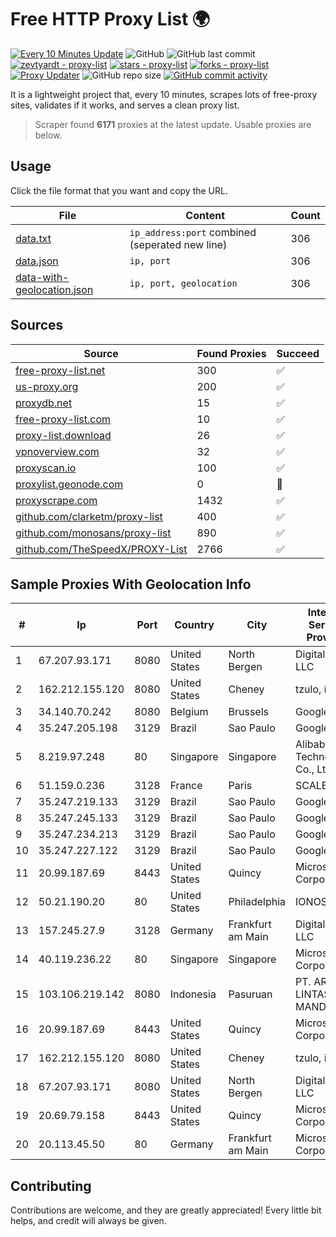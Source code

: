 
# Free HTTP Proxy List 🌍

[![Every 10 Minutes Update](https://github.com/mertguvencli/http-proxy-list/actions/workflows/main.yml/badge.svg?branch=main)](https://github.com/mertguvencli/http-proxy-list/actions/workflows/main.yml)
![GitHub](https://img.shields.io/github/license/mertguvencli/http-proxy-list)
![GitHub last commit](https://img.shields.io/github/last-commit/mertguvencli/http-proxy-list)
[![zevtyardt - proxy-list](https://img.shields.io/static/v1?label=zevtyardt&message=proxy-list&color=blue&logo=github)](https://github.com/zevtyardt/proxy-list "Go to GitHub repo")
[![stars - proxy-list](https://img.shields.io/github/stars/zevtyardt/proxy-list?style=social)](https://github.com/zevtyardt/proxy-list)
[![forks - proxy-list](https://img.shields.io/github/forks/zevtyardt/proxy-list?style=social)](https://github.com/zevtyardt/proxy-list)
[![Proxy Updater](https://github.com/zevtyardt/proxy-list/workflows/Proxy%20Updater/badge.svg)](https://github.com/zevtyardt/proxy-list/actions?query=workflow:"Proxy+Updater")
![GitHub repo size](https://img.shields.io/github/repo-size/zevtyardt/proxy-list)
[![GitHub commit activity](https://img.shields.io/github/commit-activity/m/zevtyardt/proxy-list?logo=commits)](https://github.com/zevtyardt/proxy-list/commits/main)

It is a lightweight project that, every 10 minutes, scrapes lots of free-proxy sites, validates if it works, and serves a clean proxy list.

> Scraper found **6171** proxies at the latest update. Usable proxies are below.

## Usage

Click the file format that you want and copy the URL.

|File|Content|Count|
|----|-------|-----|
|[data.txt](https://raw.githubusercontent.com/mertguvencli/http-proxy-list/main/proxy-list/data.txt)|`ip_address:port` combined (seperated new line)|306|
|[data.json](https://raw.githubusercontent.com/mertguvencli/http-proxy-list/main/proxy-list/data.json)|`ip, port`|306|
|[data-with-geolocation.json](https://raw.githubusercontent.com/mertguvencli/http-proxy-list/main/proxy-list/data-with-geolocation.json)|`ip, port, geolocation`|306|

## Sources

|Source|Found Proxies|Succeed|
|------|-------------|-------|
|[free-proxy-list.net](https://free-proxy-list.net)|300|✅|
|[us-proxy.org](https://www.us-proxy.org)|200|✅|
|[proxydb.net](http://proxydb.net)|15|✅|
|[free-proxy-list.com](https://free-proxy-list.com/?page=&port=&type%5B%5D=http&type%5B%5D=https&up_time=0&search=Search)|10|✅|
|[proxy-list.download](https://www.proxy-list.download/HTTP)|26|✅|
|[vpnoverview.com](https://vpnoverview.com/privacy/anonymous-browsing/free-proxy-servers)|32|✅|
|[proxyscan.io](https://www.proxyscan.io)|100|✅|
|[proxylist.geonode.com](https://proxylist.geonode.com/api/proxy-list?limit=300&page=1&sort_by=lastChecked&sort_type=desc&protocols=http,https)|0|🚫|
|[proxyscrape.com](https://api.proxyscrape.com/v2/?request=displayproxies&protocol=http&timeout=10000&country=all&ssl=all&anonymity=all)|1432|✅|
|[github.com/clarketm/proxy-list](https://raw.githubusercontent.com/clarketm/proxy-list/master/proxy-list-raw.txt)|400|✅|
|[github.com/monosans/proxy-list](https://raw.githubusercontent.com/monosans/proxy-list/main/proxies/http.txt)|890|✅|
|[github.com/TheSpeedX/PROXY-List](https://raw.githubusercontent.com/TheSpeedX/PROXY-List/master/http.txt)|2766|✅|


## Sample Proxies With Geolocation Info

|#|Ip|Port|Country|City|Internet Service Provider|
|-|--|----|-------|----|-------------------------|
|1|67.207.93.171|8080|United States|North Bergen|DigitalOcean, LLC|
|2|162.212.155.120|8080|United States|Cheney|tzulo, inc.|
|3|34.140.70.242|8080|Belgium|Brussels|Google LLC|
|4|35.247.205.198|3129|Brazil|Sao Paulo|Google LLC|
|5|8.219.97.248|80|Singapore|Singapore|Alibaba (US) Technology Co., Ltd.|
|6|51.159.0.236|3128|France|Paris|SCALEWAY|
|7|35.247.219.133|3129|Brazil|Sao Paulo|Google LLC|
|8|35.247.245.133|3129|Brazil|Sao Paulo|Google LLC|
|9|35.247.234.213|3129|Brazil|Sao Paulo|Google LLC|
|10|35.247.227.122|3129|Brazil|Sao Paulo|Google LLC|
|11|20.99.187.69|8443|United States|Quincy|Microsoft Corporation|
|12|50.21.190.20|80|United States|Philadelphia|IONOS SE|
|13|157.245.27.9|3128|Germany|Frankfurt am Main|DigitalOcean, LLC|
|14|40.119.236.22|80|Singapore|Singapore|Microsoft Corporation|
|15|103.106.219.142|8080|Indonesia|Pasuruan|PT. ARTHA LINTAS DATA MANDIRI|
|16|20.99.187.69|8443|United States|Quincy|Microsoft Corporation|
|17|162.212.155.120|8080|United States|Cheney|tzulo, inc.|
|18|67.207.93.171|8080|United States|North Bergen|DigitalOcean, LLC|
|19|20.69.79.158|8443|United States|Quincy|Microsoft Corporation|
|20|20.113.45.50|80|Germany|Frankfurt am Main|Microsoft Corporation|



## Contributing

Contributions are welcome, and they are greatly appreciated! Every
little bit helps, and credit will always be given.


